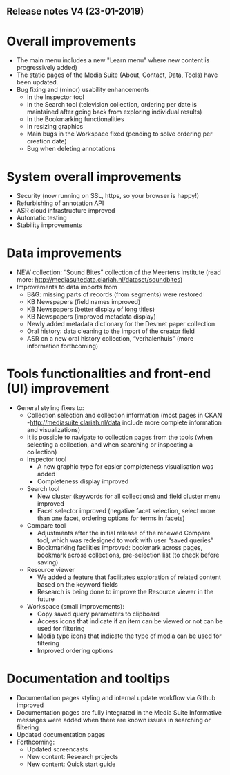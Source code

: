 Release notes V4 (23-01-2019)
---

# Overall improvements

- The main menu includes a new "Learn menu" where new content is progressively added)
- The static pages of the Media Suite (About, Contact, Data, Tools) have been updated. 
- Bug fixing and (minor) usability enhancements
  - In the Inspector tool
  - In the Search tool (television collection, ordering per date is maintained after going back from exploring individual results)
  - In the Bookmarking functionalities
  - In resizing graphics
  - Main bugs in the Workspace fixed (pending to solve ordering per creation date)
  - Bug when deleting annotations

# System overall improvements

- Security (now running on SSL, https, so your browser is happy!)
- Refurbishing of annotation API
- ASR cloud infrastructure improved
- Automatic testing
- Stability improvements

# Data improvements

- NEW collection: “Sound Bites” collection of the Meertens Institute (read more: http://mediasuitedata.clariah.nl/dataset/soundbites)
- Improvements to data imports from  
  - B&G: missing parts of records (from segments) were restored
  - KB Newspapers (field names improved)
  - KB Newspapers (better display of long titles)
  - KB Newspapers (improved metadata display)
  - Newly added metadata dictionary for the Desmet paper collection
  - Oral history: data cleaning to the import of the creator field
  - ASR on a new oral history collection, “verhalenhuis” (more information forthcoming)

# Tools functionalities and front-end (UI) improvement

- General styling fixes to: 
  - Collection selection and collection information (most pages in CKAN -<http://mediasuite.clariah.nl/data> include more complete information and visualizations)
  - It is possible to navigate to collection pages from the tools (when selecting a collection, and when searching or inspecting a collection)
  - Inspector tool 
    - A new graphic type for easier completeness visualisation was added
    - Completeness display improved
  - Search tool 
    - New cluster (keywords for all collections) and field cluster menu improved
    - Facet selector improved (negative facet selection, select more than one facet, ordering options for terms in facets)
  - Compare tool 
    - Adjustments after the initial release of the renewed Compare tool, which was redesigned to work with user “saved queries”
    - Bookmarking facilities improved: bookmark across pages, bookmark across collections, pre-selection list (to check before saving)
  - Resource viewer 
    - We added a feature that facilitates exploration of related content based on the keyword fields
    - Research is being done to improve the Resource viewer in the future
  - Workspace (small improvements): 
    - Copy saved query parameters to clipboard
    - Access icons that indicate if an item can be viewed or not can be used for filtering
    - Media type icons that indicate the type of media can be used for filtering
    - Improved ordering options

# Documentation and tooltips

- Documentation pages styling and internal update workflow via Github improved
- Documentation pages are fully integrated in the Media Suite
  Informative messages were added when there are known issues in searching or filtering
- Updated documentation pages
- Forthcoming: 
  - Updated screencasts
  - New content: Research projects
  - New content: Quick start guide